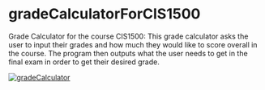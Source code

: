 # gradeCalculatorForCIS1500
Grade Calculator for the course CIS1500:
This grade calculator asks the user to input their grades and how much they would like to score overall in the course. The program then outputs what the user needs to get in the final exam in order to get their desired grade.

<a href="https://media.giphy.com/media/giFoD2p4HvPWnOK6Zj/giphy.gif"><img src="https://media.giphy.com/media/giFoD2p4HvPWnOK6Zj/giphy.gif" title="gradeCalculator"/></a>

